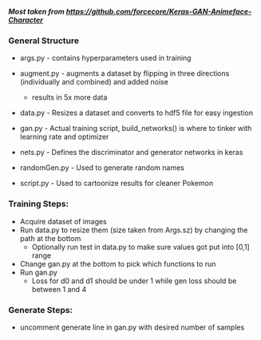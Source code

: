 ***Most taken from https://github.com/forcecore/Keras-GAN-Animeface-Character***

### General Structure
* args.py - contains hyperparameters used in training
* augment.py - augments a dataset by flipping in three directions (individually and combined) and added noise
    * results in 5x more data
  
* data.py - Resizes a dataset and converts to hdf5 file for easy ingestion
* gan.py - Actual training script, build_networks() is where to tinker with learning rate and optimizer
* nets.py - Defines the discriminator and generator networks in keras
* randomGen.py - Used to generate random names
* script.py - Used to cartoonize results for cleaner Pokemon

### Training Steps:
* Acquire dataset of images
* Run data.py to resize them (size taken from Args.sz) by changing the path at the bottom
    * Optionally run test in data.py to make sure values got put into [0,1] range
* Change gan.py at the bottom to pick which functions to run
* Run gan.py
    * Loss for d0 and d1 should be under 1 while gen loss should be between 1 and 4

### Generate Steps:
* uncomment generate line in gan.py with desired number of samples

